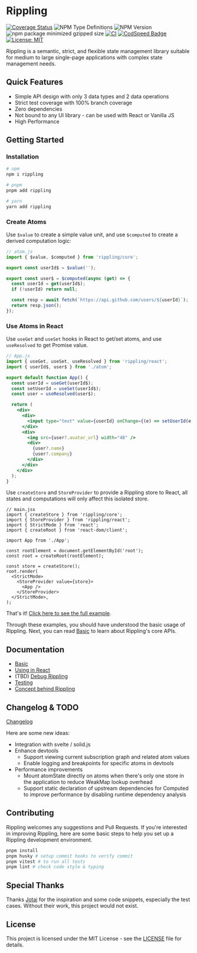 # Rippling

[![Coverage Status](https://coveralls.io/repos/github/e7h4n/rippling/badge.svg?branch=main)](https://coveralls.io/github/e7h4n/rippling?branch=main)
![NPM Type Definitions](https://img.shields.io/npm/types/rippling)
![NPM Version](https://img.shields.io/npm/v/rippling)
![npm package minimized gzipped size](https://img.shields.io/bundlejs/size/rippling)
[![CI](https://github.com/e7h4n/rippling/actions/workflows/ci.yaml/badge.svg)](https://github.com/e7h4n/rippling/actions/workflows/ci.yaml)
[![CodSpeed Badge](https://img.shields.io/endpoint?url=https://codspeed.io/badge.json)](https://codspeed.io/e7h4n/rippling)
[![License: MIT](https://img.shields.io/badge/License-MIT-yellow.svg)](https://opensource.org/licenses/MIT)

Rippling is a semantic, strict, and flexible state management library suitable for medium to large single-page applications with complex state management needs.

## Quick Features

- Simple API design with only 3 data types and 2 data operations
- Strict test coverage with 100% branch coverage
- Zero dependencies
- Not bound to any UI library - can be used with React or Vanilla JS
- High Performance

## Getting Started

### Installation

```bash
# npm
npm i rippling

# pnpm
pnpm add rippling

# yarn
yarn add rippling
```

### Create Atoms

Use `$value` to create a simple value unit, and use `$computed` to create a derived computation logic:

```ts
// atom.js
import { $value, $computed } from 'rippling/core';

export const userId$ = $value('');

export const user$ = $computed(async (get) => {
  const userId = get(userId$);
  if (!userId) return null;

  const resp = await fetch(`https://api.github.com/users/${userId}`);
  return resp.json();
});
```

### Use Atoms in React

Use `useGet` and `useSet` hooks in React to get/set atoms, and use `useResolved` to get Promise value.

```jsx
// App.js
import { useGet, useSet, useResolved } from 'rippling/react';
import { userId$, user$ } from './atom';

export default function App() {
  const userId = useGet(userId$);
  const setUserId = useSet(userId$);
  const user = useResolved(user$);

  return (
    <div>
      <div>
        <input type="text" value={userId} onChange={(e) => setUserId(e.target.value)} placeholder="github username" />
      </div>
      <div>
        <img src={user?.avatar_url} width="48" />
        <div>
          {user?.name}
          {user?.company}
        </div>
      </div>
    </div>
  );
}
```

Use `createStore` and `StoreProvider` to provide a Rippling store to React, all states and computations will only affect this isolated store.

```tsx
// main.jsx
import { createStore } from 'rippling/core';
import { StoreProvider } from 'rippling/react';
import { StrictMode } from 'react';
import { createRoot } from 'react-dom/client';

import App from './App';

const rootElement = document.getElementById('root');
const root = createRoot(rootElement);

const store = createStore();
root.render(
  <StrictMode>
    <StoreProvider value={store}>
      <App />
    </StoreProvider>
  </StrictMode>,
);
```

That's it! [Click here to see the full example](https://codesandbox.io/p/sandbox/cr3xg6).

Through these examples, you should have understood the basic usage of Rippling. Next, you can read [Basic](docs/basic.md) to learn about Rippling's core APIs.

## Documentation

- [Basic](docs/basic.md)
- [Using in React](docs/react.md)
- (TBD) [Debug Rippling](docs/devtools.md)
- [Testing](docs/testing.md)
- [Concept behind Rippling](docs/concept.md)

## Changelog & TODO

[Changelog](packages/rippling/CHANGELOG.md)

Here are some new ideas:

- Integration with svelte / solid.js
- Enhance devtools
  - Support viewing current subscription graph and related atom values
  - Enable logging and breakpoints for specific atoms in devtools
- Performance improvements
  - Mount atomState directly on atoms when there's only one store in the application to reduce WeakMap lookup overhead
  - Support static declaration of upstream dependencies for Computed to improve performance by disabling runtime dependency analysis

## Contributing

Rippling welcomes any suggestions and Pull Requests. If you're interested in improving Rippling, here are some basic steps to help you set up a Rippling development environment.

```bash
pnpm install
pnpm husky # setup commit hooks to verify commit
pnpm vitest # to run all tests
pnpm lint # check code style & typing
```

## Special Thanks

Thanks [Jotai](https://github.com/pmndrs/jotai) for the inspiration and some code snippets, especially the test cases. Without their work, this project would not exist.

## License

This project is licensed under the MIT License - see the [LICENSE](LICENSE) file for details.

